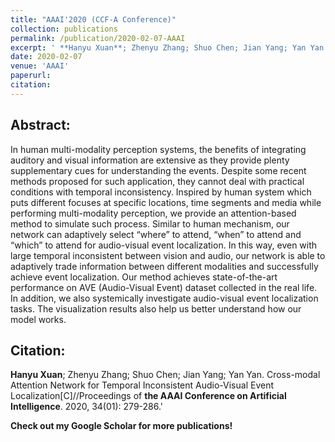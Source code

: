 ```yaml
---
title: "AAAI'2020 (CCF-A Conference)"
collection: publications
permalink: /publication/2020-02-07-AAAI
excerpt: ' **Hanyu Xuan**; Zhenyu Zhang; Shuo Chen; Jian Yang; Yan Yan. Cross-modal Attention Network for Temporal Inconsistent Audio-Visual Event Localization[C]//Proceedings of the AAAI Conference on Artificial Intelligence. 2020, 34(01): 279-286.'
date: 2020-02-07
venue: 'AAAI'
paperurl: 
citation: 
---
```

Abstract: 
---
In human multi-modality perception systems, the benefits of integrating auditory and visual information are extensive as they provide plenty supplementary cues for understanding the events. Despite some recent methods proposed for such application, they cannot deal with practical conditions with temporal inconsistency. Inspired by human system which puts different focuses at specific locations, time segments and media while performing multi-modality perception, we provide an attention-based method to simulate such process. Similar to human mechanism, our network can adaptively select “where” to attend, “when” to attend and “which” to attend for audio-visual event localization. In this way, even with large temporal inconsistent between vision and audio, our network is able to adaptively trade information between different modalities and successfully achieve event localization. Our method achieves state-of-the-art performance on AVE (Audio-Visual Event) dataset collected in the real life. In addition, we also systemically investigate audio-visual event localization tasks. The visualization results also help us better understand how our model works.

Citation: 
---
**Hanyu Xuan**; Zhenyu Zhang; Shuo Chen; Jian Yang; Yan Yan. Cross-modal Attention Network for Temporal Inconsistent Audio-Visual Event Localization[C]//Proceedings of **the AAAI Conference on Artificial Intelligence**. 2020, 34(01): 279-286.'

**Check out my Google Scholar for more publications!** 
